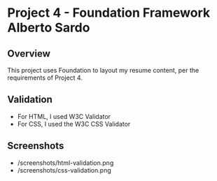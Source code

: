 # Project 4 - Foundation Framework Alberto Sardo

## Overview
This project uses Foundation to layout my resume content, per the requirements of Project 4. 

## Validation
- For HTML, I used W3C Validator
- For CSS, I used the W3C CSS Validator

## Screenshots
- /screenshots/html-validation.png
- /screenshots/css-validation.png

